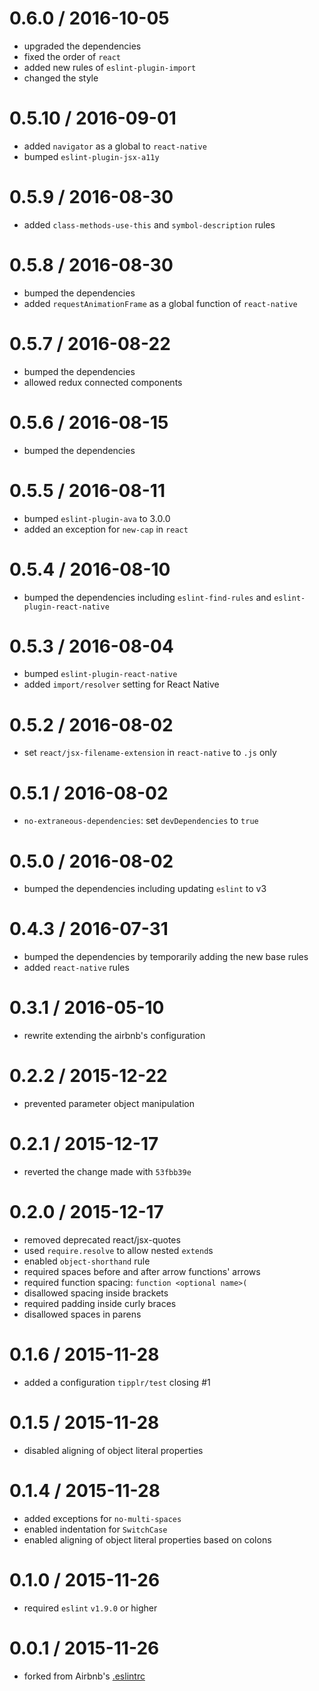 0.6.0 / 2016-10-05
==================
  - upgraded the dependencies
  - fixed the order of `react`
  - added new rules of `eslint-plugin-import`
  - changed the style

0.5.10 / 2016-09-01
==================
  - added `navigator` as a global to `react-native`
  - bumped `eslint-plugin-jsx-a11y`

0.5.9 / 2016-08-30
==================
  - added `class-methods-use-this` and `symbol-description` rules

0.5.8 / 2016-08-30
==================
  - bumped the dependencies
  - added `requestAnimationFrame` as a global function of `react-native`

0.5.7 / 2016-08-22
==================
  - bumped the dependencies
  - allowed redux connected components

0.5.6 / 2016-08-15
==================
  - bumped the dependencies

0.5.5 / 2016-08-11
==================
  - bumped `eslint-plugin-ava` to 3.0.0
  - added an exception for `new-cap` in `react`

0.5.4 / 2016-08-10
==================
  - bumped the dependencies including `eslint-find-rules` and `eslint-plugin-react-native`

0.5.3 / 2016-08-04
==================
  - bumped `eslint-plugin-react-native`
  - added `import/resolver` setting for React Native

0.5.2 / 2016-08-02
==================
  - set `react/jsx-filename-extension` in `react-native` to `.js` only

0.5.1 / 2016-08-02
==================
  - `no-extraneous-dependencies`: set `devDependencies` to `true`

0.5.0 / 2016-08-02
==================
  - bumped the dependencies including updating `eslint` to v3

0.4.3 / 2016-07-31
==================
  - bumped the dependencies by temporarily adding the new base rules
  - added `react-native` rules

0.3.1 / 2016-05-10
==================
  - rewrite extending the airbnb's configuration

0.2.2 / 2015-12-22
==================
  - prevented parameter object manipulation

0.2.1 / 2015-12-17
==================
  - reverted the change made with `53fbb39e`

0.2.0 / 2015-12-17
==================
  - removed deprecated react/jsx-quotes
  - used `require.resolve` to allow nested `extend`s
  - enabled `object-shorthand` rule
  - required spaces before and after arrow functions' arrows
  - required function spacing: `function <optional name>(`
  - disallowed spacing inside brackets
  - required padding inside curly braces
  - disallowed spaces in parens

0.1.6 / 2015-11-28
==================
  - added a configuration `tipplr/test` closing #1

0.1.5 / 2015-11-28
==================
  - disabled aligning of object literal properties

0.1.4 / 2015-11-28
==================
  - added exceptions for `no-multi-spaces`
  - enabled indentation for `SwitchCase`
  - enabled aligning of object literal properties based on colons

0.1.0 / 2015-11-26
==================
  - required `eslint` `v1.9.0` or higher

0.0.1 / 2015-11-26
==================
  - forked from Airbnb's [.eslintrc](https://github.com/airbnb/javascript/tree/master/packages/eslint-config-airbnb)
